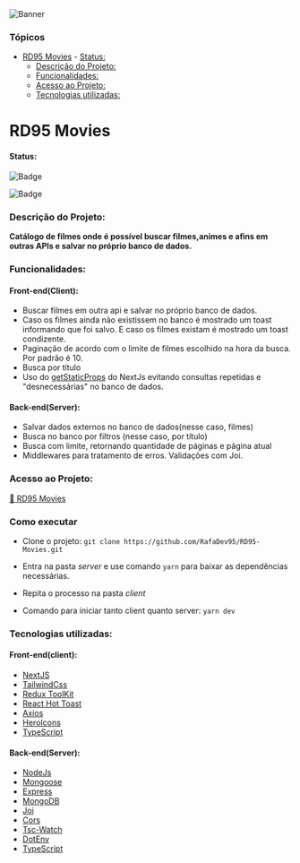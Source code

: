 <img src='https://ik.imagekit.io/b5di91ako/project-logo_1_.png?ik-sdk-version=javascript-1.4.3&updatedAt=1669036120104' alt='Banner'/>





### Tópicos
- [RD95 Movies](#rd95-movies)
      - [Status:](#status)
    - [Descrição do Projeto:](#descrição-do-projeto)
    - [Funcionalidades:](#funcionalidades)
    - [Acesso ao Projeto:](#acesso-ao-projeto)
    - [Tecnologias utilizadas:](#tecnologias-utilizadas)

# RD95 Movies


#### Status:
![Badge](https://img.shields.io/static/v1?label=Desafio&message=Conclu%C3%ADdo&color=%3CCOLOR%3E)

![Badge](https://img.shields.io/static/v1?label=Projeto&message=Desenvolvimento&color=yellow)

### Descrição do Projeto:

**Catálogo de filmes onde é possível buscar filmes,animes e afins em outras APIs e salvar no próprio banco de dados.**



### Funcionalidades:

#### Front-end(Client):
* Buscar filmes em outra api e salvar no próprio banco de dados.
* Caso os filmes ainda não existissem no banco é mostrado um toast informando que foi salvo. E caso os filmes existam é mostrado um toast condizente.
* Paginação de acordo com o limite de filmes escolhido na hora da busca. Por padrão é 10. 
* Busca por título
* Uso do [getStaticProps](https://nextjs.org/docs/basic-features/data-fetching/get-static-props) do NextJs evitando consultas repetidas e "desnecessárias" no banco de dados.

#### Back-end(Server):

* Salvar dados externos no banco de dados(nesse caso, filmes)
* Busca no banco por filtros (nesse caso, por título)
* Busca com limite, retornando quantidade de páginas e página atual
* Middlewares para tratamento de erros. Validações com Joi.

### Acesso ao Projeto:

[🔗 RD95 Movies](https://rd95-movies-client.vercel.app/)


### Como executar

* Clone o projeto: ``` git clone https://github.com/RafaDev95/RD95-Movies.git ```

* Entra na pasta *server* e use comando ```yarn``` para baixar as dependências necessárias.
* Repita o processo na pasta *client*
* Comando para iniciar tanto client quanto server: ```yarn dev```

### Tecnologias utilizadas:

#### Front-end(client):
* [NextJS](https://nextjs.org/)
* [TailwindCss](https://tailwindcss.com/)
* [Redux ToolKit](https://redux-toolkit.js.org/usage/usage-with-typescript)
* [React Hot Toast](https://react-hot-toast.com/)
* [Axios](https://axios-http.com/ptbr/docs/intro)
* [HeroIcons](https://heroicons.com/)
* [TypeScript](https://www.typescriptlang.org/)

#### Back-end(Server):
* [NodeJs](https://nodejs.org/en/)
* [Mongoose](https://mongoosejs.com/)
* [Express](https://expressjs.com/pt-br/)
* [MongoDB](https://www.mongodb.com/)
* [Joi](https://joi.dev/)
* [Cors](https://www.npmjs.com/package/cors)
* [Tsc-Watch](https://www.npmjs.com/package/tsc-watch)
* [DotEnv](https://www.npmjs.com/package/dotenv)
* [TypeScript](https://www.typescriptlang.org/)
